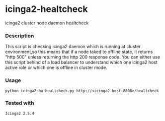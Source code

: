 # icinga2-healtcheck
icinga2 cluster node daemon healtcheck

### Description
This script is checking icinga2 daemon which is running at cluster environment,so this means that
if a node taked to offline state, it returns "http 500" unless returning the http 200 response code.
You can either use this script behind of a load balancer to understand which one icinga2 host active role or which one is offline in cluster mode.

### Usage
````
python icinga2-ha-healtcheck.py http://<icinga2-host:8008>/healtcheck
````

### Tested with
````
Icinga2 2.5.4
````
